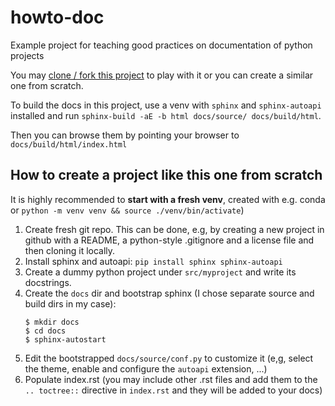# howto-doc
Example project for teaching good practices on documentation of python projects

You may [clone / fork this project](https://docs.github.com/en/repositories/creating-and-managing-repositories/cloning-a-repository) to play with it or you can create a similar one from scratch.

To build the docs in this project, use a venv with `sphinx` and `sphinx-autoapi` installed and run `sphinx-build -aE -b html docs/source/ docs/build/html`.

Then you can browse them by pointing your browser to `docs/build/html/index.html`

## How to create a project like this one from scratch

It is highly recommended to **start with a fresh venv**, created with e.g. conda or `python -m venv venv && source ./venv/bin/activate`)

1. Create fresh git repo. This can be done, e.g, by creating a new project in github with a README, a python-style .gitignore and a license file and then cloning it locally.
2. Install sphinx and autoapi: `pip install sphinx sphinx-autoapi`
3. Create a dummy python project under `src/myproject` and write its docstrings.
4. Create the `docs` dir and bootstrap sphinx (I chose separate source and build dirs in my case):
   ```console
   $ mkdir docs
   $ cd docs
   $ sphinx-autostart
   ```
5. Edit the bootstrapped `docs/source/conf.py` to customize it (e,g, select the theme, enable and configure the `autoapi` extension, ...)
6. Populate index.rst (you may include other .rst files and add them to the `.. toctree::` directive in `index.rst` and they will be added to your docs)